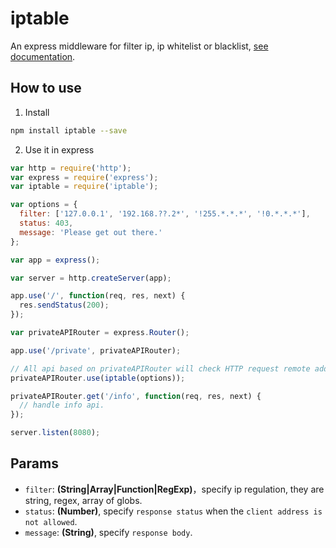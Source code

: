 # iptable

An express middleware for filter ip, ip whitelist or blacklist, [see documentation](https://www.npmjs.com/package/iptable).

## How to use

1. Install

  ```bash
  npm install iptable --save
  ```

2. Use it in express

  ```js
  var http = require('http');
  var express = require('express');
  var iptable = require('iptable');

  var options = {
    filter: ['127.0.0.1', '192.168.??.2*', '!255.*.*.*', '!0.*.*.*'],
    status: 403,
    message: 'Please get out there.'
  };

  var app = express();

  var server = http.createServer(app);

  app.use('/', function(req, res, next) {
    res.sendStatus(200);
  });
  
  var privateAPIRouter = express.Router();

  app.use('/private', privateAPIRouter);
  
  // All api based on privateAPIRouter will check HTTP request remote address.
  privateAPIRouter.use(iptable(options));
  
  privateAPIRouter.get('/info', function(req, res, next) {
    // handle info api.
  });

  server.listen(8080);

  ```

## Params

- `filter`: **(String|Array|Function|RegExp)**，specify ip regulation, they are string, regex, array of globs.
- `status`: **(Number)**, specify `response status` when the `client address is not allowed`.
- `message`: **(String)**, specify `response body`.
